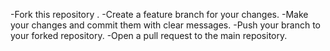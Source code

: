 
-Fork this repository .
-Create a feature branch for your changes.
-Make your changes and commit them with clear messages.
-Push your branch to your forked repository.
-Open a pull request to the main repository.
